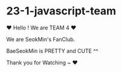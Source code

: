 # 23-1-javascript-team

♥ Hello ! We are TEAM 4 ♥

We are SeokMin's FanClub.

BaeSeokMin is PRETTY and CUTE ^^

Thank you for Watching ~ ♥

